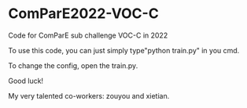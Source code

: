 # ComParE2022-VOC-C
Code for ComParE sub challenge VOC-C in 2022

To use this code, you can just simply type"python train.py" in you cmd.

To change the config, open the train.py.

Good luck!

My very talented co-workers: zouyou and xietian. 
